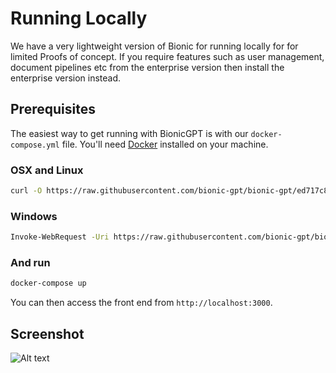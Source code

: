 # Running Locally

We have a very lightweight version of Bionic for running locally for for limited Proofs of concept. If you require features such as user management, document pipelines etc from the enterprise version then install the enterprise version instead.

## Prerequisites

The easiest way to get running with BionicGPT is with our `docker-compose.yml` file. You'll need [Docker](https://docs.docker.com/engine/install/) installed on your machine.

### OSX and Linux

```sh
curl -O https://raw.githubusercontent.com/bionic-gpt/bionic-gpt/ed717c8d0e06ad44b2579fd489c5c890fc2e164f/infra-as-code/docker-compose.yml
```

### Windows

```sh
Invoke-WebRequest -Uri https://raw.githubusercontent.com/bionic-gpt/bionic-gpt/ed717c8d0e06ad44b2579fd489c5c890fc2e164f/infra-as-code/docker-compose.yml -OutFile docker-compose.yml
```

### And run

```sh
docker-compose up
```

You can then access the front end from `http://localhost:3000`.

## Screenshot

![Alt text](/landing-page/bionic-console.png "Start Screen")